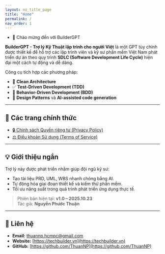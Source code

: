 ```yaml
---
layout: no_title_page
title: "Home"
permalink: /
nav_order: 1
---
```


* 👋 Chào mừng đến với BuilderGPT
  
**BuilderGPT - Trợ lý Kỹ Thuật lập trình cho người Việt** là một GPT tùy chỉnh được thiết kế để hỗ trợ các lập trình viên và kỹ sư phần mềm Việt Nam phát triển dự án theo quy trình **SDLC (Software Development Life Cycle)** hiện đại một cách tự động và dễ dàng.

Công cụ tích hợp các phương pháp:
- 🧩 **Clean Architecture**  
- ✅ **Test-Driven Development (TDD)**  
- 💬 **Behavior-Driven Development (BDD)**  
- 🧠 **Design Patterns** và **AI-assisted code generation**

---

## 📜 Các trang chính thức

- [🔒 Chính sách Quyền riêng tư (Privacy Policy)](https://thuanNP.github.io/chatgpt-tech-builder-for-vietnamese/privacy-policy)
- [⚖️ Điều khoản Sử dụng (Terms of Service)](https://thuanNP.github.io/chatgpt-tech-builder-for-vietnamese/terms-of-service)

---

## 💡 Giới thiệu ngắn

Trợ lý này được phát triển nhằm giúp đội ngũ kỹ sư:
- Tạo tài liệu PRD, UML, WBS nhanh chóng bằng AI.  
- Tự động hóa giai đoạn thiết kế và kiểm thử phần mềm.  
- Tối ưu năng suất trong quá trình phát triển ứng dụng thực tế.

> Phiên bản hiện tại: **v1.0 – 2025.10.23**  
> Tác giả: **Nguyễn Phước Thuận**

---

## 📩 Liên hệ

- **Email:** [thuannp.hcmpc@gmail.com](mailto:thuannp.hcmpc@gmail.com)  
- **Website:** [https://techbuilder.vn](https://techbuilder.vn)  
- **GitHub:** [https://github.com/ThuanNP](https://github.com/ThuanNP)
